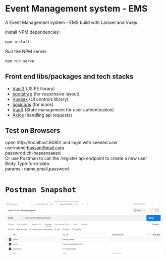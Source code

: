 # Event Management system - EMS

A Event Management system - EMS build with Laravel and Vuejs

Install NPM dependencies:

```sh
npm install
```

Run the NPM server:

```sh
npm run serve
```

## Front end libs/packages and tech stacks

- [Vue 3](https://v3.vuejs.org/) (JS FE library)
- [bootstrap](https://getbootstrap.com/) (for responsive layout)
- [Vuesax](https://vuesax.com/) (UI controls library)
- [boxicons](https://boxicons.com/) (for icons)
- [VueX](https://vuex.vuejs.org/) (State management for user authentication)
- [Axios](https://www.npmjs.com/package/axios) (handling api requests)

## Test on Browsers

open http://localhost:8080/ and login with seeded user \
username:hassan@mail.com \
passwrod:ch-hassansaeed \
Or use Postman to call the /register api endpoint to create a new user \
Body Type:form-data \
params : name,email,password

# `Postman Snapshot`

![alt text](register_user_by_postman.png)
